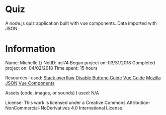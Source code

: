 # Quiz

A node.js quiz application built with vue components. Data imported with JSON. 

# Information
Name: Michelle Li
NetID: mjl74
Began project on: 03/31/2018
Completed project on: 04/02/2018
Time spent: 15 hours

Resources I used:
[Stack overflow](https://stackoverflow.com/questions/45990027/use-vue-variable-in-style-section-of-a-component)
[Disable Buttone Guide](https://stackoverflow.com/questions/45693525/vuelidate-how-to-conditionally-disable-submit-button)
[Vue Guide](https://vuejs.org/v2/guide/)
[Mozilla JSON](https://developer.mozilla.org/en-US/docs/Learn/JavaScript/Objects/JSON)
[Vue Components](https://www.youtube.com/watch?v=LsoLfELhG74)

Assets (code, images, or sounds) I used:
N/A 

License: This work is licensed under a Creative Commons Attribution-NonCommercial-NoDerivatives 4.0 International License.
